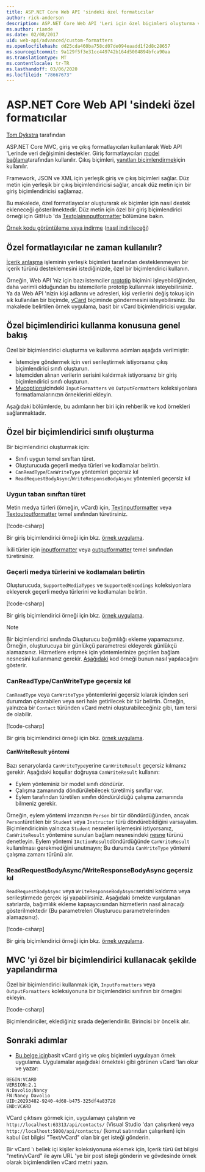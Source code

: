 ```yaml
---
title: ASP.NET Core Web API 'sindeki özel formatıcılar
author: rick-anderson
description: ASP.NET Core Web API 'Leri için özel biçimleri oluşturma ve kullanma hakkında bilgi edinin.
ms.author: riande
ms.date: 02/08/2017
uid: web-api/advanced/custom-formatters
ms.openlocfilehash: dd25cda460ba758cd07de094eaadd1f2d8c28657
ms.sourcegitcommit: 9a129f5f3e31cc449742b164d5004894bfca90aa
ms.translationtype: MT
ms.contentlocale: tr-TR
ms.lasthandoff: 03/06/2020
ms.locfileid: "78667673"
---
```

# <a name="custom-formatters-in-aspnet-core-web-api"></a>ASP.NET Core Web API 'sindeki özel formatıcılar

[Tom Dykstra](https://github.com/tdykstra) tarafından

ASP.NET Core MVC, giriş ve çıkış formatlayıcıları kullanılarak Web API 'Lerinde veri değişimini destekler. Giriş formatlayıcıları [model bağlama](xref:mvc/models/model-binding)tarafından kullanılır. Çıkış biçimleri, [yanıtları biçimlendirmek](xref:web-api/advanced/formatting)için kullanılır.

Framework, JSON ve XML için yerleşik giriş ve çıkış biçimleri sağlar. Düz metin için yerleşik bir çıkış biçimlendiricisi sağlar, ancak düz metin için bir giriş biçimlendiricisi sağlamaz.

Bu makalede, özel formatlayıcılar oluşturarak ek biçimler için nasıl destek ekleneceği gösterilmektedir. Düz metin için özel bir giriş biçimlendirici örneği için GitHub 'da [Textplainınputformatter](https://github.com/aspnet/Entropy/blob/master/samples/Mvc.Formatters/TextPlainInputFormatter.cs) bölümüne bakın.

[Örnek kodu görüntüleme veya indirme](https://github.com/dotnet/AspNetCore.Docs/tree/master/aspnetcore/web-api/advanced/custom-formatters/sample) ([nasıl indirileceği](xref:index#how-to-download-a-sample))

## <a name="when-to-use-custom-formatters"></a>Özel formatlayıcılar ne zaman kullanılır?

[İçerik anlaşma](xref:web-api/advanced/formatting#content-negotiation) işleminin yerleşik biçimleri tarafından desteklenmeyen bir içerik türünü desteklemesini istediğinizde, özel bir biçimlendirici kullanın.

Örneğin, Web API 'niz için bazı istemciler [prototip](https://github.com/google/protobuf) biçimini işleyebildiğinden, daha verimli olduğundan bu istemcilerle prototip kullanmak isteyebilirsiniz. Ya da Web API 'nizin kişi adlarını ve adresleri, kişi verilerini değiş tokuş için sık kullanılan bir biçimde, [vCard](https://wikipedia.org/wiki/VCard) biçiminde göndermesini isteyebilirsiniz. Bu makalede belirtilen örnek uygulama, basit bir vCard biçimlendiricisi uygular.

## <a name="overview-of-how-to-use-a-custom-formatter"></a>Özel biçimlendirici kullanma konusuna genel bakış

Özel bir biçimlendirici oluşturma ve kullanma adımları aşağıda verilmiştir:

* İstemciye göndermek için veri serileştirmek istiyorsanız çıkış biçimlendirici sınıfı oluşturun.
* İstemciden alınan verilerin serisini kaldırmak istiyorsanız bir giriş biçimlendirici sınıfı oluşturun.
* [Mvcoptions](/dotnet/api/microsoft.aspnetcore.mvc.mvcoptions)içindeki `InputFormatters` ve `OutputFormatters` koleksiyonlara formatlamalarınızın örneklerini ekleyin.

Aşağıdaki bölümlerde, bu adımların her biri için rehberlik ve kod örnekleri sağlanmaktadır.

## <a name="how-to-create-a-custom-formatter-class"></a>Özel bir biçimlendirici sınıfı oluşturma

Bir biçimlendirici oluşturmak için:

* Sınıfı uygun temel sınıftan türet.
* Oluşturucuda geçerli medya türleri ve kodlamalar belirtin.
* `CanReadType`/`CanWriteType` yöntemleri geçersiz kıl
* `ReadRequestBodyAsync`/`WriteResponseBodyAsync` yöntemleri geçersiz kıl
  
### <a name="derive-from-the-appropriate-base-class"></a>Uygun taban sınıftan türet

Metin medya türleri (örneğin, vCard) için, [Textinputformatter](/dotnet/api/microsoft.aspnetcore.mvc.formatters.textinputformatter) veya [Textoutputformatter](/dotnet/api/microsoft.aspnetcore.mvc.formatters.textoutputformatter) temel sınıfından türetirsiniz.

[!code-csharp[](custom-formatters/sample/Formatters/VcardOutputFormatter.cs?name=classdef)]

Bir giriş biçimlendirici örneği için bkz. [örnek uygulama](https://github.com/dotnet/AspNetCore.Docs/tree/master/aspnetcore/web-api/advanced/custom-formatters/sample).

İkili türler için [inputformatter](/dotnet/api/microsoft.aspnetcore.mvc.formatters.inputformatter) veya [outputformatter](/dotnet/api/microsoft.aspnetcore.mvc.formatters.outputformatter) temel sınıfından türetirsiniz.

### <a name="specify-valid-media-types-and-encodings"></a>Geçerli medya türlerini ve kodlamaları belirtin

Oluşturucuda, `SupportedMediaTypes` ve `SupportedEncodings` koleksiyonlara ekleyerek geçerli medya türlerini ve kodlamaları belirtin.

[!code-csharp[](custom-formatters/sample/Formatters/VcardOutputFormatter.cs?name=ctor&highlight=3,5-6)]

Bir giriş biçimlendirici örneği için bkz. [örnek uygulama](https://github.com/dotnet/AspNetCore.Docs/tree/master/aspnetcore/web-api/advanced/custom-formatters/sample).

> [!NOTE]
> Bir biçimlendirici sınıfında Oluşturucu bağımlılığı ekleme yapamazsınız. Örneğin, oluşturucuya bir günlükçü parametresi ekleyerek günlükçü alamazsınız. Hizmetlere erişmek için yöntemlerinize geçirilen bağlam nesnesini kullanmanız gerekir. [Aşağıdaki](#read-write) kod örneği bunun nasıl yapılacağını gösterir.

### <a name="override-canreadtypecanwritetype"></a>CanReadType/CanWriteType geçersiz kıl

`CanReadType` veya `CanWriteType` yöntemlerini geçersiz kılarak içinden seri durumdan çıkarabilen veya seri hale getirilecek bir tür belirtin. Örneğin, yalnızca bir `Contact` türünden vCard metni oluşturabileceğiniz gibi, tam tersi de olabilir.

[!code-csharp[](custom-formatters/sample/Formatters/VcardOutputFormatter.cs?name=canwritetype)]

Bir giriş biçimlendirici örneği için bkz. [örnek uygulama](https://github.com/dotnet/AspNetCore.Docs/tree/master/aspnetcore/web-api/advanced/custom-formatters/sample).

#### <a name="the-canwriteresult-method"></a>CanWriteResult yöntemi

Bazı senaryolarda `CanWriteType`yerine `CanWriteResult` geçersiz kılmanız gerekir. Aşağıdaki koşullar doğruysa `CanWriteResult` kullanın:

* Eylem yönteminiz bir model sınıfı döndürür.
* Çalışma zamanında döndürülebilecek türetilmiş sınıflar var.
* Eylem tarafından türetilen sınıfın döndürüldüğü çalışma zamanında bilmeniz gerekir.

Örneğin, eylem yöntemi imzanızın `Person` bir tür döndürdüğünden, ancak `Person`türetilen bir `Student` veya `Instructor` türü döndürebildiğini varsayalım. Biçimlendiricinin yalnızca `Student` nesneleri işlemesini istiyorsanız, `CanWriteResult` yöntemine sunulan bağlam nesnesindeki [nesne](/dotnet/api/microsoft.aspnetcore.mvc.formatters.outputformattercanwritecontext.object#Microsoft_AspNetCore_Mvc_Formatters_OutputFormatterCanWriteContext_Object) türünü denetleyin. Eylem yöntemi `IActionResult`döndürdüğünde `CanWriteResult` kullanılması gerekmediğini unutmayın; Bu durumda `CanWriteType` yöntemi çalışma zamanı türünü alır.

<a id="read-write"></a>

### <a name="override-readrequestbodyasyncwriteresponsebodyasync"></a>ReadRequestBodyAsync/WriteResponseBodyAsync geçersiz kıl

`ReadRequestBodyAsync` veya `WriteResponseBodyAsync`serisini kaldırma veya serileştirmede gerçek işi yapabilirsiniz. Aşağıdaki örnekte vurgulanan satırlarda, bağımlılık ekleme kapsayıcısından hizmetlerin nasıl alınacağı gösterilmektedir (Bu parametreleri Oluşturucu parametrelerinden alamazsınız).

[!code-csharp[](custom-formatters/sample/Formatters/VcardOutputFormatter.cs?name=writeresponse&highlight=3-4)]

Bir giriş biçimlendirici örneği için bkz. [örnek uygulama](https://github.com/dotnet/AspNetCore.Docs/tree/master/aspnetcore/web-api/advanced/custom-formatters/sample).

## <a name="how-to-configure-mvc-to-use-a-custom-formatter"></a>MVC 'yi özel bir biçimlendirici kullanacak şekilde yapılandırma

Özel bir biçimlendirici kullanmak için, `InputFormatters` veya `OutputFormatters` koleksiyonuna bir biçimlendirici sınıfının bir örneğini ekleyin.

[!code-csharp[](custom-formatters/sample/Startup.cs?name=mvcoptions&highlight=3-4)]

Biçimlendiriciler, eklediğiniz sırada değerlendirilir. Birincisi bir öncelik alır.

## <a name="next-steps"></a>Sonraki adımlar

* [Bu belge için](https://github.com/dotnet/AspNetCore.Docs/tree/master/aspnetcore/web-api/advanced/custom-formatters/sample)basit vCard giriş ve çıkış biçimleri uygulayan örnek uygulama. Uygulamalar aşağıdaki örnekteki gibi görünen vCard 'ları okur ve yazar:

```
BEGIN:VCARD
VERSION:2.1
N:Davolio;Nancy
FN:Nancy Davolio
UID:20293482-9240-4d68-b475-325df4a83728
END:VCARD
```

VCard çıktısını görmek için, uygulamayı çalıştırın ve `http://localhost:63313/api/contacts/` (Visual Studio 'dan çalışırken) veya `http://localhost:5000/api/contacts/` (komut satırından çalışırken) için kabul üst bilgisi "Text/vCard" olan bir get isteği gönderin.

Bir vCard 'ı bellek içi kişiler koleksiyonuna eklemek için, Içerik türü üst bilgisi "metin/vCard" ile aynı URL 'ye bir post isteği gönderin ve gövdesinde örnek olarak biçimlendirilen vCard metni yazın.
